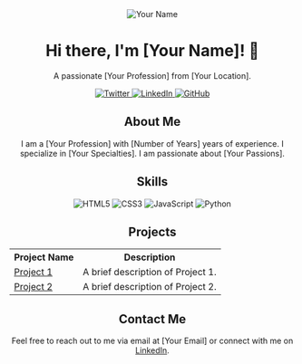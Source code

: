 <div align="center">
  <img src="https://via.placeholder.com/400x200.png?text=Your+Name" alt="Your Name">
  <h1>Hi there, I'm [Your Name]! 👋</h1>
  <p>A passionate [Your Profession] from [Your Location].</p>
  <a href="https://twitter.com/yourusername">
    <img src="https://img.shields.io/badge/Twitter-1DA1F2?style=for-the-badge&logo=twitter&logoColor=white" alt="Twitter">
  </a>
  <a href="https://linkedin.com/in/yourusername">
    <img src="https://img.shields.io/badge/LinkedIn-0077B5?style=for-the-badge&logo=linkedin&logoColor=white" alt="LinkedIn">
  </a>
  <a href="https://github.com/yourusername">
    <img src="https://img.shields.io/badge/GitHub-100000?style=for-the-badge&logo=github&logoColor=white" alt="GitHub">
  </a>
</div>

<div align="center">
  <h2>About Me</h2>
  <p>I am a [Your Profession] with [Number of Years] years of experience. I specialize in [Your Specialties]. I am passionate about [Your Passions].</p>
</div>

<div align="center">
  <h2>Skills</h2>
  <p>
    <img src="https://img.shields.io/badge/HTML5-E34F26?style=for-the-badge&logo=html5&logoColor=white" alt="HTML5">
    <img src="https://img.shields.io/badge/CSS3-1572B6?style=for-the-badge&logo=css3&logoColor=white" alt="CSS3">
    <img src="https://img.shields.io/badge/JavaScript-F7DF1E?style=for-the-badge&logo=javascript&logoColor=black" alt="JavaScript">
    <img src="https://img.shields.io/badge/Python-3776AB?style=for-the-badge&logo=python&logoColor=white" alt="Python">
    <!-- Add more skill badges as needed -->
  </p>
</div>

<div align="center">
  <h2>Projects</h2>
  <table>
    <tr>
      <th>Project Name</th>
      <th>Description</th>
    </tr>
    <tr>
      <td><a href="https://github.com/yourusername/project1">Project 1</a></td>
      <td>A brief description of Project 1.</td>
    </tr>
    <tr>
      <td><a href="https://github.com/yourusername/project2">Project 2</a></td>
      <td>A brief description of Project 2.</td>
    </tr>
    <!-- Add more project rows as needed -->
  </table>
</div>

<div align="center">
  <h2>Contact Me</h2>
  <p>Feel free to reach out to me via email at [Your Email] or connect with me on <a href="https://linkedin.com/in/yourusername">LinkedIn</a>.</p>
</div>
